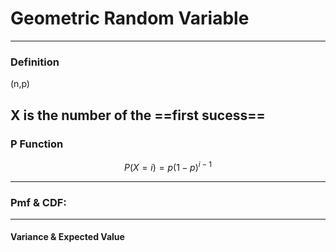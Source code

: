 # Geometric Random Variable


---
### Definition 
(n,p)

X is the number of the ==first sucess==
---
### P Function
$$P(X=i) = p(1-p)^{i-1}$$

---

### Pmf & CDF:

---
#### Variance & Expected Value